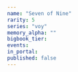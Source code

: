 ```yaml
---
name: "Seven of Nine"
rarity: 5
series: "voy"
memory_alpha: ""
bigbook_tier:
events:
in_portal:
published: false
---
```

